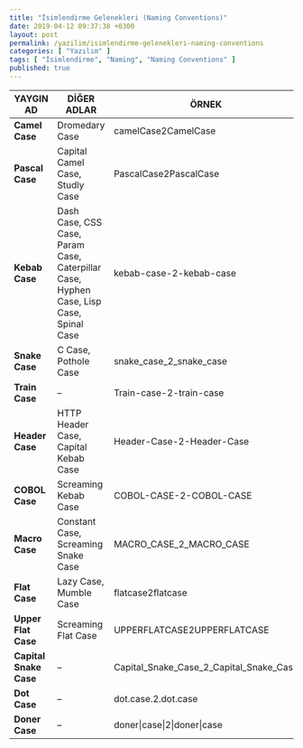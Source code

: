 ```yaml
---
title: "İsimlendirme Gelenekleri (Naming Conventions)"
date: 2019-04-12 09:37:38 +0300
layout: post
permalink: /yazilim/isimlendirme-gelenekleri-naming-conventions
categories: [ "Yazılım" ]
tags: [ "İsimlendirme", "Naming", "Naming Conventions" ]
published: true
---
```


| **YAYGIN AD**          | **DİĞER ADLAR**                                                                        | **ÖRNEK**                                     |
|------------------------|----------------------------------------------------------------------------------------|-----------------------------------------------|
| **Camel Case**         | Dromedary Case                                                                         | camelCase2CamelCase                           |
| **Pascal Case**        | Capital Camel Case, Studly Case                                                        | PascalCase2PascalCase                         |
| **Kebab Case**         | Dash Case, CSS Case, Param Case, Caterpillar Case, Hyphen Case, Lisp Case, Spinal Case | kebab-case-2-kebab-case                       |
| **Snake Case**         | C Case, Pothole Case                                                                   | snake\_case\_2\_snake\_case                   |
| **Train Case**         | –                                                                                      | Train-case-2-train-case                       |
| **Header Case**        | HTTP Header Case, Capital Kebab Case                                                   | Header-Case-2-Header-Case                     |
| **COBOL Case**         | Screaming Kebab Case                                                                   | COBOL-CASE-2-COBOL-CASE                       |
| **Macro Case**         | Constant Case, Screaming Snake Case                                                    | MACRO\_CASE\_2\_MACRO\_CASE                   |
| **Flat Case**          | Lazy Case, Mumble Case                                                                 | flatcase2flatcase                             |
| **Upper Flat Case**    | Screaming Flat Case                                                                    | UPPERFLATCASE2UPPERFLATCASE                   |
| **Capital Snake Case** | –                                                                                      | Capital\_Snake\_Case\_2\_Capital\_Snake\_Case |
| **Dot Case**           | –                                                                                      | dot.case.2.dot.case                           |
| **Doner Case**         | –                                                                                      | doner\|case\|2\|doner\|case                   |
